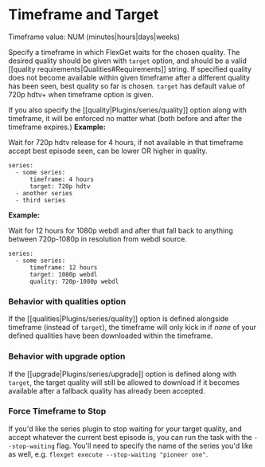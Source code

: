 # Timeframe and Target

Timeframe value: NUM (minutes|hours|days|weeks)

Specify a timeframe in which FlexGet waits for the chosen quality. The desired quality should be given with `target` option, and should be a valid [[quality requirements|Qualities#Requirements]] string. If specified quality does not become available within given timeframe after a different quality has been seen, best quality so far is chosen. `target` has default value of 720p hdtv+ when timeframe option is given. 

If you also specify the [[quality|Plugins/series/quality]] option along with timeframe, it will be enforced no matter what (both before and after the timeframe expires.)
**Example:**

Wait for 720p hdtv release for 4 hours, if not available in that timeframe accept best episode seen, can be lower OR higher in quality.


    series:
      - some series:
          timeframe: 4 hours
          target: 720p hdtv
      - another series
      - third series

**Example:**

Wait for 12 hours for 1080p webdl and after that fall back to anything between 720p-1080p in resolution from webdl source.


    series:
      - some series:
          timeframe: 12 hours
          target: 1080p webdl
          quality: 720p-1080p webdl


### Behavior with qualities option

If the [[qualities|Plugins/series/quality]] option is defined alongside timeframe (instead of `target`), the timeframe will only kick in if *none* of your defined qualities have been downloaded within the timeframe.

### Behavior with upgrade option

If the [[upgrade|Plugins/series/upgrade]] option is defined along with `target`, the target quality will still be allowed to download if it becomes available after a fallback quality has already been accepted.

### Force Timeframe to Stop

If you'd like the series plugin to stop waiting for your target quality, and accept whatever the current best episode is, you can run the task with the `--stop-waiting` flag. You'll need to specify the name of the series you'd like as well, e.g. `flexget execute --stop-waiting "pioneer one"`.
